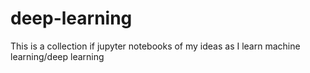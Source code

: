 # deep-learning
This is a collection if jupyter notebooks of my ideas as I learn machine learning/deep learning
